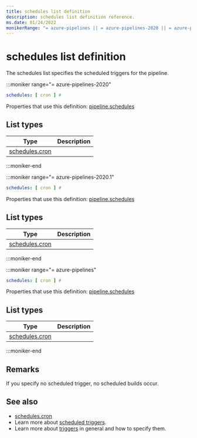 ```yaml
---
title: schedules list definition
description: schedules list definition reference.
ms.date: 01/24/2022
monikerRange: "= azure-pipelines || = azure-pipelines-2020 || = azure-pipelines-2020.1"
---
```


# schedules list definition


The schedules list specifies the scheduled triggers for the pipeline.


:::moniker range="= azure-pipelines-2020"

<!-- :::api-definition signature="schedules[schedule]" version="azure-pipelines-2020"::: -->

```yaml
schedules: [ cron ] # 
```


Properties that use this definition: [pipeline.schedules](pipeline.md)

## List types

| Type     | Description |
|----------|-------------|
| [schedules.cron](schedules-cron.md) |  |

<!-- :::api-definition-end::: -->

:::moniker-end

:::moniker range="= azure-pipelines-2020.1"

<!-- :::api-definition signature="schedules[schedule]" version="azure-pipelines-2020.1"::: -->

```yaml
schedules: [ cron ] # 
```


Properties that use this definition: [pipeline.schedules](pipeline.md)

## List types

| Type     | Description |
|----------|-------------|
| [schedules.cron](schedules-cron.md) |  |

<!-- :::api-definition-end::: -->

:::moniker-end

:::moniker range="= azure-pipelines"

<!-- :::api-definition signature="schedules[schedule]" version="azure-pipelines"::: -->

```yaml
schedules: [ cron ] # 
```


Properties that use this definition: [pipeline.schedules](pipeline.md)

## List types

| Type     | Description |
|----------|-------------|
| [schedules.cron](schedules-cron.md) |  |

<!-- :::api-definition-end::: -->

:::moniker-end


## Remarks

If you specify no scheduled trigger, no scheduled builds occur.


<!-- Examples -->


## See also

- [schedules.cron](schedules-cron.md)
- Learn more about [scheduled triggers](/azure/devops/pipelines/process/scheduled-triggers).
- Learn more about [triggers](/azure/devops/pipelines/build/triggers#pr-triggers) in general and how to specify them.



